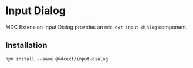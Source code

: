 # Input Dialog

MDC Extension Input Dialog provides an `mdc-ext-input-dialog` component.

## Installation

```
npm install --save @mdcext/input-dialog
```
